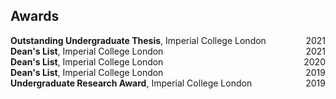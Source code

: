 ## Awards

<div style="display: flex; justify-content: space-between;">
  <span><strong>Outstanding Undergraduate Thesis</strong>, Imperial College London</span>
  <span>2021</span>
</div>

<div style="display: flex; justify-content: space-between;">
  <span><strong>Dean's List</strong>, Imperial College London</span>
  <span>2021</span>
</div>

<div style="display: flex; justify-content: space-between;">
  <span><strong>Dean's List</strong>, Imperial College London</span>
  <span>2020</span>
</div>

<div style="display: flex; justify-content: space-between;">
  <span><strong>Dean's List</strong>, Imperial College London</span>
  <span>2019</span>
</div>

<div style="display: flex; justify-content: space-between;">
  <span><strong>Undergraduate Research Award</strong>, Imperial College London</span>
  <span>2019</span>
</div>

<div style="margin-bottom: 20px;"></div>
